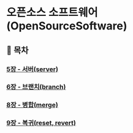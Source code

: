 # **오픈소스 소프트웨어 (OpenSourceSoftware)**

## **:bookmark: 목차**

### **[5장 - 서버(server)](/chapter5-server/)**

### **[6장 - 브랜치(branch)](/chapter6-branch/)**

### **[8장 - 병합(merge)](/chapter8-merge/)**

### **[9장 - 복귀(reset, revert)](/chapter9-return/)**

